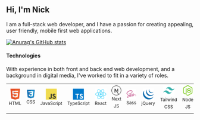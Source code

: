 ## Hi, I'm Nick 

I am a full-stack web developer, and I have a passion for creating appealing, user friendly, mobile first web applications.

[![Anurag's GitHub stats](https://github-readme-stats.vercel.app/api?username=nbur4556&show_icons=true&theme=dark)](https://github.com/anuraghazra/github-readme-stats)

#### Technologies

With experience in both front and back end web development, and a background in digital media, I've worked to fit in a variety of roles.

<table>
  <tr>
    <td>
      <div align="center"><img src="https://github.com/devicons/devicon/blob/master/icons/html5/html5-original.svg" width=30px></div>
      <div align="center"><sup>HTML</sup></div>
    </td>
    <td>
      <div align="center"><img src="https://github.com/devicons/devicon/blob/master/icons/css3/css3-original.svg" width=30px></div>
      <div align="center"><sup>CSS</sup></div>
    </td>
    <td>
      <div align="center"><img src="https://github.com/devicons/devicon/blob/master/icons/javascript/javascript-original.svg" width=30px></div>
      <div align="center"><sup>JavaScript</sup></div>
    </td>
    <td>
      <div align="center"><img src="https://github.com/devicons/devicon/blob/master/icons/typescript/typescript-original.svg" width=30px></div>
      <div align="center"><sup>TypeScript</sup></div>
    </td>
    <td>
      <div align="center"><img src="https://github.com/devicons/devicon/blob/master/icons/react/react-original.svg" width=30px></div>
      <div align="center"><sup>React</sup></div>
    </td>
    <td>
      <div align="center"><img src="https://github.com/devicons/devicon/blob/master/icons/nextjs/nextjs-line.svg" width=30px></div>
      <div align="center"><sup>Next JS</sup></div>
    </td>    
    <td>
      <div align="center"><img src="https://github.com/devicons/devicon/blob/master/icons/sass/sass-original.svg" width=30px></div>
      <div align="center"><sup>Sass</sup></div>
    </td>
    <td>
      <div align="center"><img src="https://github.com/devicons/devicon/blob/master/icons/jquery/jquery-original.svg" width=30px></div>
      <div align="center"><sup>jQuery</sup></div>
    </td>
    <td>
      <div align="center"><img src="https://github.com/devicons/devicon/blob/master/icons/tailwindcss/tailwindcss-plain.svg" width=30px></div>
      <div align="center"><sup>Tailwind CSS</sup></div>
    </td>
    <td>
      <div align="center"><img src="https://github.com/devicons/devicon/blob/master/icons/nodejs/nodejs-original.svg" width=30px></div>
      <div align="center"><sup>Node JS</sup></div>
    </td>
    <td>
      <div align="center"><img src="https://github.com/devicons/devicon/blob/master/icons/express/express-original.svg" width=30px></div>
      <div align="center"><sup>Express</sup></div>
    </td>
    <td>
      <div align="center"><img src="https://github.com/devicons/devicon/blob/master/icons/mongodb/mongodb-original.svg" width=30px></div>
      <div align="center"><sup>Mongo DB</sup></div>
    </td>
    <td>
      <div align="center"><img src="https://github.com/devicons/devicon/blob/master/icons/mysql/mysql-original.svg" width=30px></div>
      <div align="center"><sup>MySQL</sup></div>
    </td>
  </tr>
</table>

